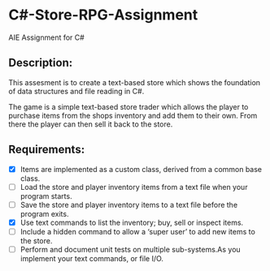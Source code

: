 # C#-Store-RPG-Assignment
AIE Assignment for C#

## Description:
This assesment is to create a text-based store which shows the foundation of data structures and file reading in C#.

The game is a simple text-based store trader which allows the player to purchase items from the shops inventory and add them to their own. From there the player can then sell it back to the store.

## Requirements:
- [x] Items are implemented as a custom class, derived from a common base class.
- [ ] Load the store and player inventory items from a text file when your program starts.
- [ ] Save the store and player inventory items to a text file before the program exits.
- [x] Use text commands to list the inventory; buy, sell or inspect items.
- [ ] Include a hidden command to allow a ‘super user’ to add new items to the store.
- [ ] Perform and document unit tests on multiple sub-systems.As you implement your text commands, or file I/O.
